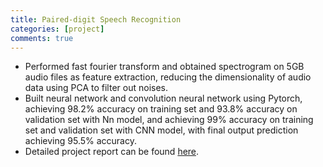 ```yaml
---
title: Paired-digit Speech Recognition
categories: [project]
comments: true
---
```


- Performed fast fourier transform and obtained spectrogram on 5GB audio files as feature extraction, reducing the dimensionality of audio data using PCA to filter out noises.
- Built neural network and convolution neural network using Pytorch, achieving 98.2% accuracy on training set and 93.8% accuracy on validation set with Nn model, and achieving 99% accuracy on training set and validation set with CNN model, with final output prediction achieving 95.5% accuracy.
- Detailed project report can be found [here][nnreport]. 

[nnreport]:      https://drive.google.com/file/d/1fdkhTgysP3XJHATGcf86KocgQYFKnc_8/view?usp=sharing

